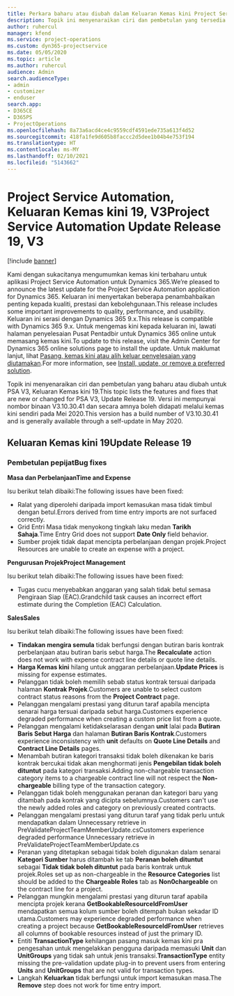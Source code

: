```yaml
---
title: Perkara baharu atau diubah dalam Keluaran Kemas kini Project Service Automation 19, V3
description: Topik ini menyenaraikan ciri dan pembetulan yang tersedia dalam Keluaran Kemas kini Project Service Automation 19, V3.
author: ruhercul
manager: kfend
ms.service: project-operations
ms.custom: dyn365-projectservice
ms.date: 05/05/2020
ms.topic: article
ms.author: ruhercul
audience: Admin
search.audienceType:
- admin
- customizer
- enduser
search.app:
- D365CE
- D365PS
- ProjectOperations
ms.openlocfilehash: 8a73a6acd4ce4c9559cdf4591ede735a613f4d52
ms.sourcegitcommit: 418fa1fe9d605b8faccc2d5dee1b04b4e753f194
ms.translationtype: HT
ms.contentlocale: ms-MY
ms.lasthandoff: 02/10/2021
ms.locfileid: "5143662"
---
```

# <a name="project-service-automation-update-release-19-v3"></a><span data-ttu-id="0ecab-103">Project Service Automation, Keluaran Kemas kini 19, V3</span><span class="sxs-lookup"><span data-stu-id="0ecab-103">Project Service Automation Update Release 19, V3</span></span>

[!include [banner](../includes/psa-now-project-operations.md)]

<span data-ttu-id="0ecab-104">Kami dengan sukacitanya mengumumkan kemas kini terbaharu untuk aplikasi Project Service Automation untuk Dynamics 365.</span><span class="sxs-lookup"><span data-stu-id="0ecab-104">We’re pleased to announce the latest update for the Project Service Automation application for Dynamics 365.</span></span> <span data-ttu-id="0ecab-105">Keluaran ini menyertakan beberapa penambahbaikan penting kepada kualiti, prestasi dan kebolehgunaan.</span><span class="sxs-lookup"><span data-stu-id="0ecab-105">This release includes some important improvements to quality, performance, and usability.</span></span> <span data-ttu-id="0ecab-106">Keluaran ini serasi dengan Dynamics 365 9.x.</span><span class="sxs-lookup"><span data-stu-id="0ecab-106">This release is compatible with Dynamics 365 9.x.</span></span> <span data-ttu-id="0ecab-107">Untuk mengemas kini kepada keluaran ini, lawati halaman penyelesaian Pusat Pentadbir untuk Dynamics 365 online untuk memasang kemas kini.</span><span class="sxs-lookup"><span data-stu-id="0ecab-107">To update to this release, visit the Admin Center for Dynamics 365 online solutions page to install the update.</span></span> <span data-ttu-id="0ecab-108">Untuk maklumat lanjut, lihat [Pasang, kemas kini atau alih keluar penyelesaian yang diutamakan](https://docs.microsoft.com/power-platform/admin/install-remove-preferred-solution).</span><span class="sxs-lookup"><span data-stu-id="0ecab-108">For more information, see [Install, update, or remove a preferred solution](https://docs.microsoft.com/power-platform/admin/install-remove-preferred-solution).</span></span>

<span data-ttu-id="0ecab-109">Topik ini menyenaraikan ciri dan pembetulan yang baharu atau diubah untuk PSA V3, Keluaran Kemas kini 19.</span><span class="sxs-lookup"><span data-stu-id="0ecab-109">This topic lists the features and fixes that are new or changed for PSA V3, Update Release 19.</span></span> <span data-ttu-id="0ecab-110">Versi ini mempunyai nombor binaan V3.10.30.41 dan secara amnya boleh didapati melalui kemas kini sendiri pada Mei 2020.</span><span class="sxs-lookup"><span data-stu-id="0ecab-110">This version has a build number of V3.10.30.41 and is generally available through a self-update in May 2020.</span></span>

## <a name="update-release-19"></a><span data-ttu-id="0ecab-111">Keluaran Kemas kini 19</span><span class="sxs-lookup"><span data-stu-id="0ecab-111">Update Release 19</span></span>

### <a name="bug-fixes"></a><span data-ttu-id="0ecab-112">Pembetulan pepijat</span><span class="sxs-lookup"><span data-stu-id="0ecab-112">Bug fixes</span></span>

<span data-ttu-id="0ecab-113">**Masa dan Perbelanjaan**</span><span class="sxs-lookup"><span data-stu-id="0ecab-113">**Time and Expense**</span></span>

<span data-ttu-id="0ecab-114">Isu berikut telah dibaiki:</span><span class="sxs-lookup"><span data-stu-id="0ecab-114">The following issues have been fixed:</span></span> 

- <span data-ttu-id="0ecab-115">Ralat yang diperolehi daripada import kemasukan masa tidak timbul dengan betul.</span><span class="sxs-lookup"><span data-stu-id="0ecab-115">Errors derived from time entry imports are not surfaced correctly.</span></span>
- <span data-ttu-id="0ecab-116">Grid Entri Masa tidak menyokong tingkah laku medan **Tarikh Sahaja**.</span><span class="sxs-lookup"><span data-stu-id="0ecab-116">Time Entry Grid does not support **Date Only** field behavior.</span></span>
- <span data-ttu-id="0ecab-117">Sumber projek tidak dapat mencipta perbelanjaan dengan projek.</span><span class="sxs-lookup"><span data-stu-id="0ecab-117">Project Resources are unable to create an expense with a project.</span></span>

<span data-ttu-id="0ecab-118">**Pengurusan Projek**</span><span class="sxs-lookup"><span data-stu-id="0ecab-118">**Project Management**</span></span>

<span data-ttu-id="0ecab-119">Isu berikut telah dibaiki:</span><span class="sxs-lookup"><span data-stu-id="0ecab-119">The following issues have been fixed:</span></span> 

-  <span data-ttu-id="0ecab-120">Tugas cucu menyebabkan anggaran yang salah tidak betul semasa Pengiraan Siap (EAC).</span><span class="sxs-lookup"><span data-stu-id="0ecab-120">Grandchild task causes an incorrect effort estimate during the Completion (EAC) Calculation.</span></span>

<span data-ttu-id="0ecab-121">**Sales**</span><span class="sxs-lookup"><span data-stu-id="0ecab-121">**Sales**</span></span>

<span data-ttu-id="0ecab-122">Isu berikut telah dibaiki:</span><span class="sxs-lookup"><span data-stu-id="0ecab-122">The following issues have been fixed:</span></span> 

- <span data-ttu-id="0ecab-123">**Tindakan mengira semula** tidak berfungsi dengan butiran baris kontrak perbelanjaan atau butiran baris sebut harga.</span><span class="sxs-lookup"><span data-stu-id="0ecab-123">The **Recalculate** action does not work with expense contract line details or quote line details.</span></span>
- <span data-ttu-id="0ecab-124">**Harga Kemas kini** hilang untuk anggaran perbelanjaan.</span><span class="sxs-lookup"><span data-stu-id="0ecab-124">**Update Prices** is missing for expense estimates.</span></span>
-  <span data-ttu-id="0ecab-125">Pelanggan tidak boleh memilih sebab status kontrak tersuai daripada halaman **Kontrak Projek**.</span><span class="sxs-lookup"><span data-stu-id="0ecab-125">Customers are unable to select custom contract status reasons from the **Project Contract** page.</span></span>
- <span data-ttu-id="0ecab-126">Pelanggan mengalami prestasi yang diturun taraf apabila mencipta senarai harga tersuai daripada sebut harga.</span><span class="sxs-lookup"><span data-stu-id="0ecab-126">Customers experience degraded performance when creating a custom price list from a quote.</span></span>
- <span data-ttu-id="0ecab-127">Pelanggan mengalami ketidakselarasan dengan **unit** lalai pada **Butiran Baris Sebut Harga** dan halaman **Butiran Baris Kontrak**.</span><span class="sxs-lookup"><span data-stu-id="0ecab-127">Customers experience inconsistency with **unit** defaults on **Quote Line Details** and **Contract Line Details** pages.</span></span>
- <span data-ttu-id="0ecab-128">Menambah butiran kategori transaksi tidak boleh dikenakan ke baris kontrak bercukai tidak akan menghormati jenis **Pengebilan tidak boleh dituntut** pada kategori transaksi.</span><span class="sxs-lookup"><span data-stu-id="0ecab-128">Adding non-chargeable transaction category items to a chargeable contract line will not respect the **Non-chargeable** billing type of the transaction category.</span></span>
- <span data-ttu-id="0ecab-129">Pelanggan tidak boleh menggunakan peranan dan kategori baru yang ditambah pada kontrak yang dicipta sebelumnya.</span><span class="sxs-lookup"><span data-stu-id="0ecab-129">Customers can't use the newly added roles and category on previously created contracts.</span></span>
- <span data-ttu-id="0ecab-130">Pelanggan mengalami prestasi yang diturun taraf yang tidak perlu untuk mendapatkan dalam Unnecessary retrieve in PreValidateProjectTeamMemberUpdate.cs</span><span class="sxs-lookup"><span data-stu-id="0ecab-130">Customers experience degraded performance Unnecessary retrieve in PreValidateProjectTeamMemberUpdate.cs</span></span>
- <span data-ttu-id="0ecab-131">Peranan yang ditetapkan sebagai tidak boleh digunakan dalam senarai **Kategori Sumber** harus ditambah ke tab **Peranan boleh dituntut** sebagai **Tidak tidak boleh dituntut** pada baris kontrak untuk projek.</span><span class="sxs-lookup"><span data-stu-id="0ecab-131">Roles set up as non-chargeable in the **Resource Categories** list should be added to the **Chargeable Roles** tab as **Non0chargeable** on the contract line for a project.</span></span>
- <span data-ttu-id="0ecab-132">Pelanggan mungkin mengalami prestasi yang diturun taraf apabila mencipta projek kerana **GetBookableResourceIdFromUser** mendapatkan semua kolum sumber boleh ditempah bukan sekadar ID utama.</span><span class="sxs-lookup"><span data-stu-id="0ecab-132">Customers may experience degraded performance when creating a project because **GetBookableResourceIdFromUser** retrieves all columns of bookable resources instead of just the primary ID.</span></span>
- <span data-ttu-id="0ecab-133">Entiti **TransactionType** kehilangan pasang masuk kemas kini pra pengesahan untuk mengelakkan pengguna daripada memasuki **Unit** dan **UnitGroups** yang tidak sah untuk jenis transaksi.</span><span class="sxs-lookup"><span data-stu-id="0ecab-133">**TransactionType** entity missing the pre-validation update plug-in to prevent users from entering **Units** and **UnitGroups** that are not valid for transaction types.</span></span>
- <span data-ttu-id="0ecab-134">Langkah **Keluarkan** tidak berfungsi untuk import kemasukan masa.</span><span class="sxs-lookup"><span data-stu-id="0ecab-134">The **Remove** step does not work for time entry import.</span></span>
